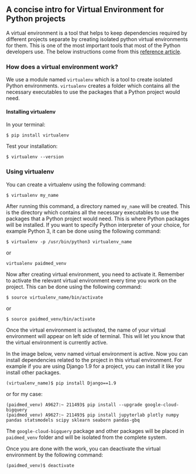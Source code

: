 
## A concise intro for Virtual Environment for Python projects 

A virtual environment is a tool that helps to keep dependencies required by different projects separate by creating isolated python virtual environments for them. This is one of the most important tools that most of the Python developers use.
The below instructions come from this [reference article](https://www.geeksforgeeks.org/python-virtual-environment/). 


### How does a virtual environment work?

We use a module named `virtualenv` which is a tool to create isolated Python environments. 
`virtualenv` creates a folder which contains all the necessary executables to use the packages that a Python project would need.

#### Installing virtualenv

In your terminal: 
```
$ pip install virtualenv
```

Test your installation:
```
$ virtualenv --version
```

### Using virtualenv

You can create a virtualenv using the following command:
```
$ virtualenv my_name
```

After running this command, a directory named `my_name` will be created. This is the directory which contains all the necessary executables to use the packages that a Python project would need. This is where Python packages will be installed.
If you want to specify Python interpreter of your choice, for example Python 3, it can be done using the following command:
```
$ virtualenv -p /usr/bin/python3 virtualenv_name
```
or 
```
virtualenv paidmed_venv
```

Now after creating virtual environment, you need to activate it. Remember to activate the relevant virtual environment every time you work on the project. This can be done using the following command:
```
$ source virtualenv_name/bin/activate
```
or 
```
$ source paidmed_venv/bin/activate
```

Once the virtual environment is activated, the name of your virtual environment will appear on left side of terminal. This will let you know that the virtual environment is currently active. 

In the image below, venv named virtual environment is active.
Now you can install dependencies related to the project in this virtual environment. 
For example if you are using Django 1.9 for a project, you can install it like you install other packages.
```
(virtualenv_name)$ pip install Django==1.9
```
or for my case:
```
(paidmed_venv) A9627:~ 211493$ pip install --upgrade google-cloud-bigquery
(paidmed_venv) A9627:~ 211493$ pip install jupyterlab plotly numpy pandas statsmodels scipy sklearn seaborn pandas-gbq
```

The `google-cloud-bigquery` package and other packages will be placed in `paidmed_venv` folder and will be isolated from the complete system.

Once you are done with the work, you can deactivate the virtual environment by the following command:
```
(paidmed_venv)$ deactivate
```


